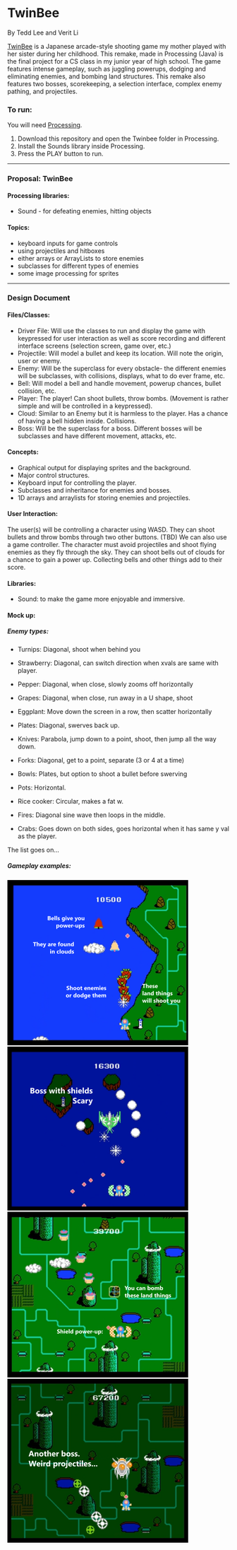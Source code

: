 # TwinBee
By Tedd Lee and Verit Li

[TwinBee](https://www.retrogames.cz/play_009-NES.php?language=EN) is a Japanese arcade-style shooting game my mother played with her sister during her childhood. This remake, made in Processing \(Java\) is the final project for a CS class in my junior year of high school. The game features intense gameplay, such as juggling powerups, dodging and eliminating enemies, and bombing land structures. This remake also features two bosses, scorekeeping, a selection interface, complex enemy pathing, and projectiles.

### To run:
You will need [Processing](https://processing.org/download).

1. Download this repository and open the Twinbee folder in Processing.
2. Install the Sounds library inside Processing.
3. Press the PLAY button to run.

---
### Proposal: TwinBee

#### Processing libraries: 
- Sound - for defeating enemies, hitting objects
#### Topics: 
- keyboard inputs for game controls
- using projectiles and hitboxes
- either arrays or ArrayLists to store enemies
- subclasses for different types of enemies
- some image processing for sprites
---
### Design Document
#### Files/Classes:
- Driver File: Will use the classes to run and display the game with keypressed for user interaction as well as score recording and different interface screens (selection screen, game over, etc.)
- Projectile: Will model a bullet and keep its location. Will note the origin, user or enemy.
- Enemy: Will be the superclass for every obstacle- the different enemies will be subclasses, with collisions, displays, what to do ever frame, etc.
- Bell: Will model a bell and handle movement, powerup chances, bullet collision, etc.
- Player: The player! Can shoot bullets, throw bombs. (Movement is rather simple and will be controlled in a keypressed). 
- Cloud: Similar to an Enemy but it is harmless to the player. Has a chance of having a bell hidden inside. Collisions.
- Boss: Will be the superclass for a boss. Different bosses will be subclasses and have different movement, attacks, etc.

#### Concepts:
- Graphical output for displaying sprites and the background.
- Major control structures.
- Keyboard input for controlling the player.
- Subclasses and inheritance for enemies and bosses.
- 1D arrays and arraylists for storing enemies and projectiles.

#### User Interaction:
The user(s) will be controlling a character using WASD. They can shoot bullets and throw bombs through two other buttons. (TBD) We can also use a game controller. The character must avoid projectiles and shoot flying enemies as they fly through the sky. They can shoot bells out of clouds for a chance to gain a power up. Collecting bells and other things add to their score.

#### Libraries:
- Sound: to make the game more enjoyable and immersive.

#### Mock up:
##### Enemy types:
- Turnips: Diagonal, shoot when behind you
- Strawberry: Diagonal, can switch direction when xvals are same with player.
- Pepper: Diagonal, when close, slowly zooms off horizontally
- Grapes: Diagonal, when close, run away in a U shape, shoot
- Eggplant: Move down the screen in a row, then scatter horizontally

- Plates: Diagonal, swerves back up.
- Knives: Parabola, jump down to a point, shoot, then jump all the way down.
- Forks: Diagonal, get to a point, separate (3 or 4 at a time)
- Bowls: Plates, but option to shoot a bullet before swerving 
- Pots: Horizontal.
- Rice cooker: Circular, makes a fat w.

- Fires: Diagonal sine wave then loops in the middle.
- Crabs: Goes down on both sides, goes horizontal when it has same y val as the player.

The list goes on...

##### Gameplay examples:
![image](g47276.png)
![image](g47296.png)
![image](g47284.png)
![image](g47290.png)
